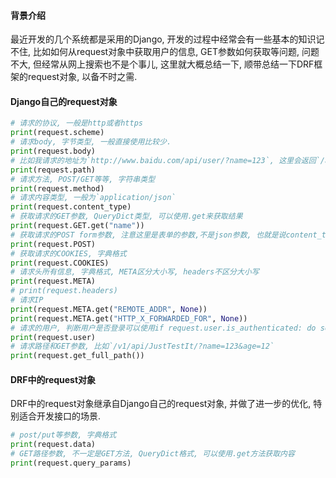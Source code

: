 #### 背景介绍

最近开发的几个系统都是采用的Django, 开发的过程中经常会有一些基本的知识记不住, 比如如何从request对象中获取用户的信息, GET参数如何获取等问题, 问题不大, 但经常从网上搜索也不是个事儿, 这里就大概总结一下, 顺带总结一下DRF框架的request对象, 以备不时之需.

#### Django自己的request对象

```python
# 请求的协议, 一般是http或者https
print(request.scheme)
# 请求body, 字节类型, 一般直接使用比较少.
print(request.body)
# 比如我请求的地址为`http://www.baidu.com/api/user/?name=123`, 这里会返回`/api/user/`
print(request.path)
# 请求方法, POST/GET等等, 字符串类型
print(request.method)
# 请求内容类型, 一般为`application/json`
print(request.content_type)
# 获取请求的GET参数, QueryDict类型, 可以使用.get来获取结果
print(request.GET.get("name"))
# 获取请求的POST form参数, 注意这里是表单的参数,不是json参数, 也就是说content_type是application/x-www-form-urlencoded, QueryDict类型, 可以使用.get来获取结果
print(request.POST)
# 获取请求的COOKIES, 字典格式
print(request.COOKIES)
# 请求头所有信息, 字典格式, META区分大小写, headers不区分大小写
print(request.META)
# print(request.headers)
# 请求IP
print(request.META.get("REMOTE_ADDR", None))
print(request.META.get("HTTP_X_FORWARDED_FOR", None))
# 请求的用户, 判断用户是否登录可以使用if request.user.is_authenticated: do something
print(request.user)
# 请求路径和GET参数, 比如`/v1/api/JustTestIt/?name=123&age=12`
print(request.get_full_path())
```

#### DRF中的request对象

DRF中的request对象继承自Django自己的request对象, 并做了进一步的优化, 特别适合开发接口的场景.

```python
# post/put等参数, 字典格式
print(request.data)
# GET路径参数, 不一定是GET方法, QueryDict格式, 可以使用.get方法获取内容
print(request.query_params)
```